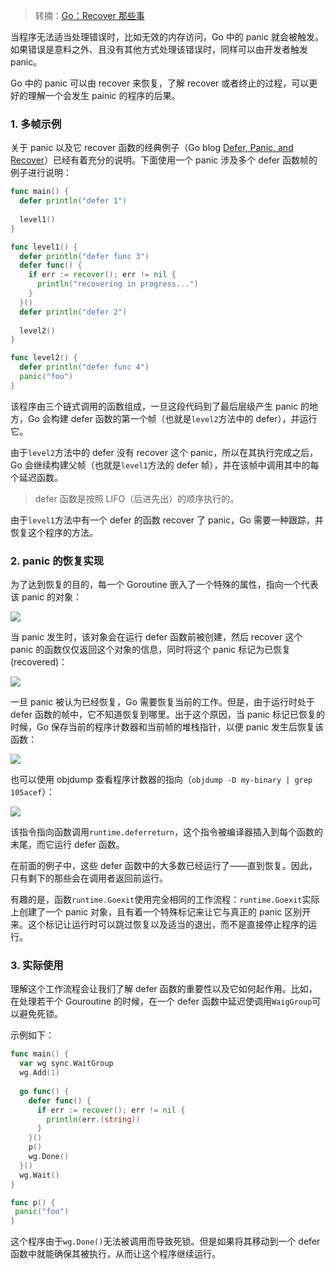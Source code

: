 > 转摘：[Go：Recover 那些事](https://mp.weixin.qq.com/s/y6bLqjevvqlP3AEjTaztYw)

当程序无法适当处理错误时，比如无效的内存访问，Go 中的 panic 就会被触发。如果错误是意料之外、且没有其他方式处理该错误时，同样可以由开发者触发 panic。

Go 中的 panic 可以由 recover 来恢复，了解 recover 或者终止的过程，可以更好的理解一个会发生 painic 的程序的后果。

### 1. 多帧示例

关于 panic 以及它 recover 函数的经典例子（Go blog [Defer, Panic, and Recover](https://blog.golang.org/defer-panic-and-recover)）已经有着充分的说明。下面使用一个 panic 涉及多个 defer 函数帧的例子进行说明：

```go
func main() {
  defer println("defer 1")
  
  level1()
}

func level1() {
  defer println("defer func 3")
  defer func() {
    if err := recover(); err != nil {
      println("recovering in progress...")
    }
  }()
  defer println("defer 2")
  
  level2()
}

func level2() {
  defer println("defer func 4")
  panic("foo")
}
```

该程序由三个链式调用的函数组成，一旦这段代码到了最后层级产生 panic 的地方，Go 会构建 defer 函数的第一个帧（也就是`level2`方法中的 defer），并运行它。

由于`level2`方法中的 defer 没有 recover 这个 panic，所以在其执行完成之后，Go 会继续构建父帧（也就是`level1`方法的 defer 帧），并在该帧中调用其中的每个延迟函数。

> defer 函数是按照 LIFO（后进先出）的顺序执行的。

由于`level1`方法中有一个 defer 的函数 recover 了 panic，Go 需要一种跟踪，并恢复这个程序的方法。

### 2. panic 的恢复实现

为了达到恢复的目的，每一个 Goroutine 嵌入了一个特殊的属性，指向一个代表该 panic 的对象：

![](http://cnd.qiniu.lin07ux.cn/markdown/1638784580594-9d6a894b1f21.jpg)

当 panic 发生时，该对象会在运行 defer 函数前被创建，然后 recover 这个 panic 的函数仅仅返回这个对象的信息，同时将这个 panic 标记为已恢复(recovered)：

![](http://cnd.qiniu.lin07ux.cn/markdown/1638784737405-e07df161d73a.jpg)

一旦 panic 被认为已经恢复，Go 需要恢复当前的工作。但是，由于运行时处于 defer 函数的帧中，它不知道恢复到哪里。出于这个原因，当 panic 标记已恢复的时候，Go 保存当前的程序计数器和当前帧的堆栈指针，以便 panic 发生后恢复该函数：

![](http://cnd.qiniu.lin07ux.cn/markdown/1638784814506-1b799e883b6a.jpg)

也可以使用 objdump 查看程序计数器的指向（`objdump -D my-binary | grep 105acef`）：

![](http://cnd.qiniu.lin07ux.cn/markdown/1638847297336-0d6ca8a40eac.jpg)

该指令指向函数调用`runtime.deferreturn`，这个指令被编译器插入到每个函数的末尾，而它运行 defer 函数。

在前面的例子中，这些 defer 函数中的大多数已经运行了——直到恢复。因此，只有剩下的那些会在调用者返回前运行。

有趣的是，函数`runtime.Goexit`使用完全相同的工作流程：`runtime.Goexit`实际上创建了一个 panic 对象，且有着一个特殊标记来让它与真正的 panic 区别开来。这个标记让运行时可以跳过恢复以及适当的退出，而不是直接停止程序的运行。

### 3. 实际使用

理解这个工作流程会让我们了解 defer 函数的重要性以及它如何起作用。比如，在处理若干个 Gouroutine 的时候，在一个 defer 函数中延迟使调用`WaigGroup`可以避免死锁。

示例如下：

```go
func main() {
  var wg sync.WaitGroup
  wg.Add(1)
  
  go func() {
    defer func() {
      if err := recover(); err != nil {
        println(err.(string))
      }
    }()
    p()
    wg.Done()
  }()
  wg.Wait()
}

func p() {
 panic("foo")
}
```

这个程序由于`wg.Done()`无法被调用而导致死锁。但是如果将其移动到一个 defer 函数中就能确保其被执行，从而让这个程序继续运行。

